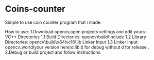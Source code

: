 # Coins-counter

Simple to use coin counter program that i made.

How to use:
1.Download opencv,open projects settings and edit yours: 
VC++ Directories
    1.1 Build Directories: opencv\build\include
    1.2 Library Directories: opencv\build\x64\vc16\lib
Linker Input 
    1.3 Linker input: opencv_world(your version here)d.lib
       d for debug without d for release .
2.Debug or build project and follow instructions.
